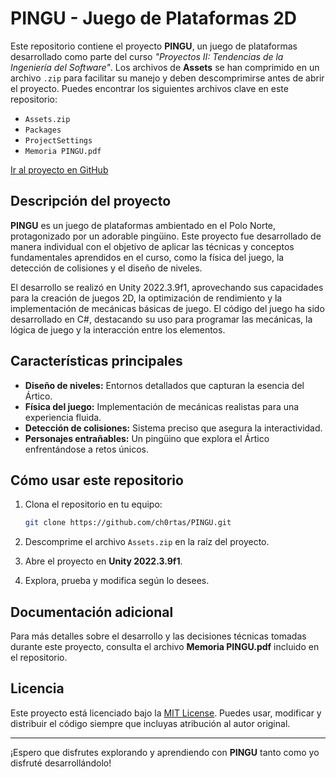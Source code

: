 # PINGU - Juego de Plataformas 2D  

Este repositorio contiene el proyecto **PINGU**, un juego de plataformas desarrollado como parte del curso _"Proyectos II: Tendencias de la Ingeniería del Software"_. Los archivos de **Assets** se han comprimido en un archivo `.zip` para facilitar su manejo y deben descomprimirse antes de abrir el proyecto. Puedes encontrar los siguientes archivos clave en este repositorio:  
- `Assets.zip`  
- `Packages`  
- `ProjectSettings`  
- `Memoria PINGU.pdf`  

[Ir al proyecto en GitHub](https://github.com/ch0rtas/IS-Proyectos_II-PINGU)  

## Descripción del proyecto  

**PINGU** es un juego de plataformas ambientado en el Polo Norte, protagonizado por un adorable pingüino. Este proyecto fue desarrollado de manera individual con el objetivo de aplicar las técnicas y conceptos fundamentales aprendidos en el curso, como la física del juego, la detección de colisiones y el diseño de niveles.  

El desarrollo se realizó en Unity 2022.3.9f1, aprovechando sus capacidades para la creación de juegos 2D, la optimización de rendimiento y la implementación de mecánicas básicas de juego. El código del juego ha sido desarrollado en C#, destacando su uso para programar las mecánicas, la lógica de juego y la interacción entre los elementos.  

## Características principales  

- **Diseño de niveles:** Entornos detallados que capturan la esencia del Ártico.  
- **Física del juego:** Implementación de mecánicas realistas para una experiencia fluida.  
- **Detección de colisiones:** Sistema preciso que asegura la interactividad.  
- **Personajes entrañables:** Un pingüino que explora el Ártico enfrentándose a retos únicos.  

## Cómo usar este repositorio  

1. Clona el repositorio en tu equipo:  
   ```bash  
   git clone https://github.com/ch0rtas/PINGU.git  
   ```  

2. Descomprime el archivo `Assets.zip` en la raíz del proyecto.  
   
3. Abre el proyecto en **Unity 2022.3.9f1**.  

4. Explora, prueba y modifica según lo desees.  

## Documentación adicional  

Para más detalles sobre el desarrollo y las decisiones técnicas tomadas durante este proyecto, consulta el archivo **Memoria PINGU.pdf** incluido en el repositorio.  

## Licencia  

Este proyecto está licenciado bajo la [MIT License](LICENSE). Puedes usar, modificar y distribuir el código siempre que incluyas atribución al autor original.  

---  

¡Espero que disfrutes explorando y aprendiendo con **PINGU** tanto como yo disfruté desarrollándolo!  
